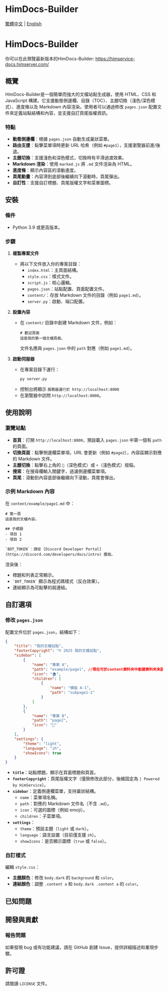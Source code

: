 # HimDocs-Builder

[繁體中文](README.md) | [English](README_EN.md)

# HimDocs-Builder

你可以在此預覽最新版本的HimDocs-Builder:
https://himservice-docs.himserver.com/

## 概覽

HimDocs-Builder是一個簡單而強大的文檔站點生成器，使用 HTML、CSS 和 JavaScript 構建。它支援動態側邊欄、目錄（TOC）、主題切換（淺色/深色模式）、進度條以及 Markdown 內容渲染。使用者可以通過修改 `pages.json` 配置文件來定義站點結構和內容，並支援自訂頁尾版權資訊。

### 特點
- **動態側邊欄**：根據 `pages.json` 自動生成巢狀菜單。
- **路由支援**：點擊菜單項時更新 URL 哈希（例如 `#page1`），支援瀏覽器前進/後退。
- **主題切換**：支援淺色和深色模式，切換時有平滑過渡效果。
- **Markdown 渲染**：使用 `marked.js` 將 `.md` 文件渲染為 HTML。
- **進度條**：顯示內容區的滾動進度。
- **頁尾動畫**：內容滑到底部後繼續向下滾動時，頁尾彈出。
- **自訂性**：支援自訂標題、頁尾版權文字和菜單圖標。

## 安裝

### 條件
- Python 3.9 或更高版本。

### 步驟
1. **複製專案文件**
   - 將以下文件放入你的專案目錄：
     - `index.html`：主頁面結構。
     - `style.css`：樣式文件。
     - `script.js`：核心邏輯。
     - `pages.json`：站點配置、頁面配置文件。
     - `content/`：存放 Markdown 文件的目錄（例如 `page1.md`）。
     - `server.py`：啟動、端口配置。
2. **設置內容**
   - 在 `content/` 目錄中創建 Markdown 文件，例如：
     ```
     # 歡迎頁面
     這是我的第一個文檔頁面。
     ```
     文件名應與 `pages.json` 中的 `path` 對應（例如 `page1.md`）。

3. **啟動伺服器**
   - 在專案目錄下運行：
     ```bash
     py server.py
     ```
   - 控制台將顯示 `服務器運行於 http://localhost:8000`
   - 在瀏覽器中訪問 `http://localhost:8000`。

## 使用說明

### 瀏覽站點
- **首頁**：打開 `http://localhost:8000`，預設載入 `pages.json` 中第一個有 `path` 的頁面。
- **切換頁面**：點擊側邊欄菜單項，URL 會更新（例如 `#page2`），內容區顯示對應的 Markdown 文件。
- **主題切換**：點擊右上角的 `🌙`（深色模式）或 `☀️`（淺色模式）按鈕。
- **搜索**：在搜尋欄輸入關鍵字，過濾側邊欄菜單項。
- **頁尾**：滾動到內容底部後繼續向下滾動，頁尾會彈出。

### 示例 Markdown 內容
在 `content/example/page1.md` 中：
```
# 第一頁
這是我的文檔內容。

## 子標題
- 項目 1
- 項目 2

`BOT_TOKEN`：請從 [Discord Developer Portal](https://discord.com/developers/docs/intro) 獲取。
```

渲染後：
- 標題和列表正常顯示。
- `` `BOT_TOKEN` `` 顯示為程式碼樣式（反白效果）。
- 連結顯示為可點擊的超連結。

## 自訂選項

### 修改 `pages.json`
配置文件位於 `pages.json`，結構如下：
```json
{
    "title": "我的文檔站點",
    "footerCopyright": "© 2025 我的文檔站點",
    "sidebar": [
        {
            "name": "專案 A",
            "path": "example/page1", //現在可於content資料夾中創建資料夾來區分文檔
            "icon": "🏠",
            "children": [
                {
                    "name": "模組 A-1",
                    "path": "subpage1-1"
                }
            ]
        },
        {
            "name": "專案 B",
            "path": "page2",
            "icon": "🚀"
        }
    ],
    "settings": {
        "theme": "light",
        "language": "zh",
        "showIcons": true
    }
}
```
- **`title`**：站點標題，顯示在頁面標題和頁首。
- **`footerCopyright`**：頁尾版權文字（僅限修改此部分，後綴固定為 `| Powered by HimService`）。
- **`sidebar`**：定義側邊欄菜單，支持巢狀結構。
  - `name`：菜單項名稱。
  - `path`：對應的 Markdown 文件名（不含 `.md`）。
  - `icon`：可選的圖標（例如 emoji）。
  - `children`：子菜單項。
- **`settings`**：
  - `theme`：預設主題（`light` 或 `dark`）。
  - `language`：語言設置（目前僅支援 `zh`）。
  - `showIcons`：是否顯示圖標（`true` 或 `false`）。

### 自訂樣式
編輯 `style.css`：
- **主題顏色**：修改 `body.dark` 的 `background` 和 `color`。
- **連結顏色**：調整 `.content a` 和 `body.dark .content a` 的 `color`。

## 已知問題

## 開發與貢獻

### 報告問題

如果發現 bug 或有功能建議，請在 GitHub 創建 Issue，提供詳細描述和重現步驟。

## 許可證

請閱讀 `LICENSE` 文件。
